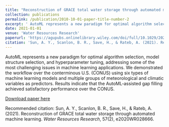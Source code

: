 ```yaml
---
title: "Reconstruction of GRACE total water storage through automated machine learning"
collection: publications
permalink: /publication/2010-10-01-paper-title-number-2
excerpt: ' AutoML represents a new paradigm for optimal algorithm selection, model structure selection, and hyperparameter tuning, addressing some of the most challenging issues in machine learning applications. We demonstrated the workflow over the conterminous U.S. (CONUS) using six types of machine learning models and multiple groups of meteorological and climatic variables as predictors. Results indicate that the AutoML‐assisted gap filling achieved satisfactory performance over the CONUS.'
date: 2021-01-01
venue: 'Water Resources Research'
paperurl: 'https://agupubs.onlinelibrary.wiley.com/doi/full/10.1029/2020WR028666'
citation: 'Sun, A. Y., Scanlon, B. R., Save, H., & Rateb, A. (2021). Reconstruction of GRACE total water storage through automated machine learning. <i>Water Resources Research</i>, 57(2), e2020WR028666.'
---
```

AutoML represents a new paradigm for optimal algorithm selection, model structure selection, and hyperparameter tuning, addressing some of the most challenging issues in machine learning applications. We demonstrated the workflow over the conterminous U.S. (CONUS) using six types of machine learning models and multiple groups of meteorological and climatic variables as predictors. Results indicate that the AutoML‐assisted gap filling achieved satisfactory performance over the CONUS.

[Download paper here](https://agupubs.onlinelibrary.wiley.com/doi/full/10.1029/2020WR028666)

Recommended citation: Sun, A. Y., Scanlon, B. R., Save, H., & Rateb, A. (2021). Reconstruction of GRACE total water storage through automated machine learning. <i>Water Resources Research</i>, 57(2), e2020WR028666.
